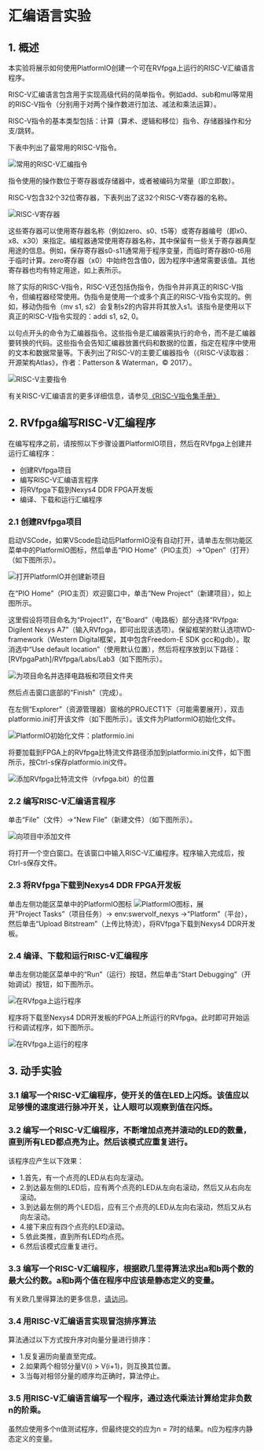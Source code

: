 # 汇编语言实验

## 1. 概述
本实验将展示如何使用PlatformIO创建一个可在RVfpga上运行的RISC-V汇编语言程序。

RISC-V汇编语言包含用于实现高级代码的简单指令。例如add、sub和mul等常用的RISC-V指令（分别用于对两个操作数进行加法、减法和乘法运算）。

RISC-V指令的基本类型包括：计算（算术、逻辑和移位）指令、存储器操作和分支/跳转。

下表中列出了最常用的RISC-V指令。

![常用的RISC-V汇编指令](image_2022010701.png)

指令使用的操作数位于寄存器或存储器中，或者被编码为常量（即立即数）。

RISC-V包含32个32位寄存器，下表列出了这32个RISC-V寄存器的名称。

![RISC-V寄存器](image_2022010702.png)

这些寄存器可以使用寄存器名称（例如zero、s0、t5等）或寄存器编号（即x0、x8、x30）来指定。编程器通常使用寄存器名称，其中保留有一些关于寄存器典型用途的信息。例如，保存寄存器s0-s11通常用于程序变量，而临时寄存器t0-t6用于临时计算。zero寄存器（x0）中始终包含值0，因为程序中通常需要该值。其他寄存器也均有特定用途，如上表所示。

除了实际的RISC-V指令，RISC-V还包括伪指令，伪指令并非真正的RISC-V指令，但编程器经常使用。伪指令是使用一个或多个真正的RISC-V指令实现的。例如，移动伪指令（mv s1, s2）会复制s2的内容并将其放入s1。该指令是使用以下真正的RISC-V指令实现的：addi s1, s2, 0。

以句点开头的命令为汇编器指令。这些指令是汇编器需执行的命令，而不是汇编器要转换的代码。这些指令会告知汇编器放置代码和数据的位置，指定在程序中使用的文本和数据常量等。下表列出了RISC-V的主要汇编器指令（《RISC-V读取器：开源架构Atlas》，作者：Patterson & Waterman，© 2017）。

![RISC-V主要指令](image_2022010703.png)

有关RISC-V汇编语言的更多详细信息，请参见[《RISC-V指令集手册》](https://github.com/riscv/riscv-isa-manual/releases/download/Ratified-IMAFDQC/riscv-spec-20191213.pdf)

## 2. RVfpga编写RISC-V汇编程序
在编写程序之前，请按照以下步骤设置PlatformIO项目，然后在RVfpga上创建并运行汇编程序：

- 创建RVfpga项目
- 编写RISC-V汇编语言程序
- 将RVfpga下载到Nexys4 DDR FPGA开发板
- 编译、下载和运行汇编程序

### 2.1 创建RVfpga项目
启动VSCode，如果VScode启动后PlatformIO没有自动打开，请单击左侧功能区菜单中的PlatformIO图标，然后单击“PIO Home”（PIO主页）→“Open”（打开）（如下图所示）。

![打开PlatformIO并创建新项目](image_2022010704.png)

在“PIO Home”（PIO主页）欢迎窗口中，单击“New Project”（新建项目），如上图所示。

这里假设将项目命名为“Project1”，在“Board”（电路板）部分选择“RVfpga: Digilent Nexys A7”（输入RVfpga，即可出现该选项）。保留框架的默认选项WD-framework（Western Digital框架，其中包含Freedom-E SDK gcc和gdb）。取消选中“Use default location”（使用默认位置），然后将程序放到以下路径：[RVfpgaPath]/RVfpga/Labs/Lab3（如下图所示）。

![为项目命名并选择电路板和项目文件夹](image_2022010705.png)

然后点击窗口底部的“Finish”（完成）。

在左侧“Explorer”（资源管理器）窗格的PROJECT1下（可能需要展开），双击platformio.ini打开该文件（如下图所示）。该文件为PlatformIO初始化文件。

![PlatformIO初始化文件：platformio.ini](image_2022010706.png)

将要加载到FPGA上的RVfpga比特流文件路径添加到platformio.ini文件，如下图所示，按Ctrl-s保存platformio.ini文件。

![添加RVfpga比特流文件（rvfpga.bit）的位置](image_2022010707.png)

### 2.2 编写RISC-V汇编语言程序
单击“File”（文件）→“New File”（新建文件）（如下图所示）。

![向项目中添加文件](image_2022010708.png)

将打开一个空白窗口。在该窗口中输入RISC-V汇编程序。程序输入完成后，按Ctrl-s保存文件。

### 2.3 将RVfpga下载到Nexys4 DDR FPGA开发板
单击左侧功能区菜单中的PlatformIO图标 ![PlatformIO图标](image_2022010709.png)，展开“Project Tasks”（项目任务）→ env:swervolf_nexys →“Platform”（平台），然后单击“Upload Bitstream”（上传比特流），将RVfpga下载到Nexys4 DDR开发板。

### 2.4 编译、下载和运行RISC-V汇编程序
单击左侧功能区菜单中的“Run”（运行）按钮，然后单击“Start Debugging”（开始调试）按钮，如下图所示。

![在RVfpga上运行程序](image_2022010710.png)

程序将下载至Nexys4 DDR开发板的FPGA上所运行的RVfpga。此时即可开始运行和调试程序，如下图所示。

![在RVfpga上运行的程序](image_2022010711.png)

## 3. 动手实验
### 3.1 编写一个RISC-V汇编程序，使开关的值在LED上闪烁。该值应以足够慢的速度进行脉冲开关，让人眼可以观察到值在闪烁。

### 3.2 编写一个RISC-V汇编程序，不断增加点亮并滚动的LED的数量，直到所有LED都点亮为止。然后该模式应重复进行。
该程序应产生以下效果：

- 1.首先，有一个点亮的LED从右向左滚动。
- 2.到达最左侧的LED后，应有两个点亮的LED从左向右滚动，然后又从右向左滚动。
- 3.到达最左侧的两个LED后，应有三个点亮的LED从左向右滚动，然后又从右向左滚动。
- 4.接下来应有四个点亮的LED滚动。
- 5.依此类推，直到所有LED均点亮。
- 6.然后该模式应重复进行。

### 3.3 编写一个RISC-V汇编程序，根据欧几里得算法求出a和b两个数的最大公约数。a和b两个值在程序中应该是静态定义的变量。
有关欧几里得算法的更多信息，[请访问](https://www.khanacademy.org/computing/computer-science/cryptography/modarithmetic/a/the-euclidean-algorithm)。

### 3.4 用RISC-V汇编语言实现冒泡排序算法
算法通过以下方式按升序对向量分量进行排序：

- 1.反复遍历向量直至完成。
- 2.如果两个相邻分量V(i) > V(i+1)，则互换其位置。
- 3.当每对相邻分量的顺序均正确时，算法停止。

### 3.5 用RISC-V汇编语言编写一个程序，通过迭代乘法计算给定非负数n的阶乘。
虽然应使用多个n值测试程序，但最终提交的应为n = 7时的结果。n应为程序内静态定义的变量。
